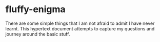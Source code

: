 # fluffy-enigma

There are some simple things that I am not afraid to admit I have never learnt. This hypertext document attempts to capture my questions and journey around the basic stuff.
